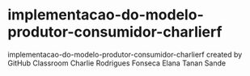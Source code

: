 # implementacao-do-modelo-produtor-consumidor-charlierf
implementacao-do-modelo-produtor-consumidor-charlierf created by GitHub Classroom
Charlie Rodrigues Fonseca
Elana Tanan Sande
